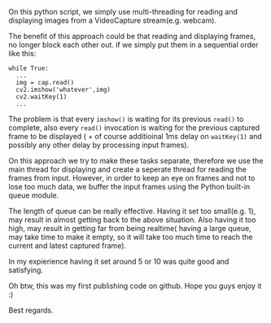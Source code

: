 On this python script, we simply use multi-threading for reading and displaying images from a VideoCapture stream(e.g. webcam).

The benefit of this approach could be that reading and displaying frames, no longer block each other out. if we simply put them in a sequential order like this:

```
while True:
  ...
  img = cap.read()
  cv2.imshow('whatever',img)
  cv2.waitKey(1)
  ...
```

The problem is that every `imshow()` is waiting for its previous `read()` to complete, also every `read()` invocation is waiting for the previous captured frame to be displayed ( + of course additioinal 1ms delay on `waitKey(1)` and possibly any other delay by processing input frames).

On this approach we try to make these tasks separate, therefore we use the main thread for displaying and create a seperate thread for reading the frames from input. However, in order to keep an eye on frames and not to lose too much data, we buffer the input frames using the Python built-in queue module.

The length of queue can be really effective. Having it set too small(e.g. 1), may result in almost getting back to the above situation. Also having it too high, may result in getting far from being realtime( having a large queue, may take time to make it empty, so it will take too much time to reach the current and latest captured frame).

In my expierience having it set around 5 or 10 was quite good and satisfying.

Oh btw, this was my first publishing code on github. Hope you guys enjoy it :)

Best regards.
